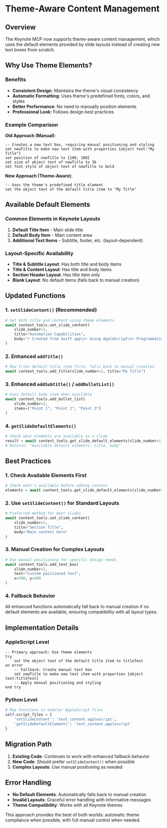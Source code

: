 # Theme-Aware Content Management

## Overview

The Keynote MCP now supports theme-aware content management, which uses the default elements provided by slide layouts instead of creating new text boxes from scratch.

## Why Use Theme Elements?

### Benefits
- **Consistent Design**: Maintains the theme's visual consistency
- **Automatic Formatting**: Uses theme's predefined fonts, colors, and styles
- **Better Performance**: No need to manually position elements
- **Professional Look**: Follows design best practices

### Example Comparison

**Old Approach (Manual)**:
```applescript
-- Creates a new text box, requiring manual positioning and styling
set newTitle to make new text item with properties {object text:"My Title"}
set position of newTitle to {100, 100}
set size of object text of newTitle to 36
set font style of object text of newTitle to bold
```

**New Approach (Theme-Aware)**:
```applescript
-- Uses the theme's predefined title element
set the object text of the default title item to "My Title"
```

## Available Default Elements

### Common Elements in Keynote Layouts

1. **Default Title Item** - Main slide title
2. **Default Body Item** - Main content area
3. **Additional Text Items** - Subtitle, footer, etc. (layout-dependent)

### Layout-Specific Availability

- **Title & Subtitle Layout**: Has both title and body items
- **Title & Content Layout**: Has title and body items  
- **Section Header Layout**: Has title item only
- **Blank Layout**: No default items (falls back to manual creation)

## Updated Functions

### 1. `setSlideContent()` (Recommended)
```python
# Set both title and content using theme elements
await content_tools.set_slide_content(
    slide_number=1,
    title="Automation Capabilities", 
    body="• Created from Swift app\n• Using AppleScript\n• Programmatic content"
)
```

### 2. Enhanced `addTitle()`
```python
# Now tries default title item first, falls back to manual creation
await content_tools.add_title(slide_number=1, title="My Title")
```

### 3. Enhanced `addSubtitle()` / `addBulletList()`
```python
# Uses default body item when available
await content_tools.add_bullet_list(
    slide_number=1, 
    items=["Point 1", "Point 2", "Point 3"]
)
```

### 4. `getSlideDefaultElements()`
```python
# Check what elements are available in a slide
result = await content_tools.get_slide_default_elements(slide_number=1)
# Returns: "Available default elements: title, body"
```

## Best Practices

### 1. Check Available Elements First
```python
# Check what's available before adding content
elements = await content_tools.get_slide_default_elements(slide_number=1)
```

### 2. Use `setSlideContent()` for Standard Layouts
```python
# Preferred method for most slides
await content_tools.set_slide_content(
    slide_number=1,
    title="Section Title",
    body="Main content here"
)
```

### 3. Manual Creation for Complex Layouts
```python
# Use manual positioning for specific design needs
await content_tools.add_text_box(
    slide_number=1,
    text="Custom positioned text",
    x=500, y=300
)
```

### 4. Fallback Behavior
All enhanced functions automatically fall back to manual creation if no default elements are available, ensuring compatibility with all layout types.

## Implementation Details

### AppleScript Level
```applescript
-- Primary approach: Use theme elements
try
    set the object text of the default title item to titleText
on error
    -- Fallback: Create manual text box
    set newTitle to make new text item with properties {object text:titleText}
    -- Apply manual positioning and styling
end try
```

### Python Level
```python
# Map functions to modular AppleScript files
self.script_files = {
    'setSlideContent': 'text_content.applescript',
    'getSlideDefaultElements': 'text_content.applescript'
}
```

## Migration Path

1. **Existing Code**: Continues to work with enhanced fallback behavior
2. **New Code**: Should prefer `setSlideContent()` when possible
3. **Complex Layouts**: Use manual positioning as needed

## Error Handling

- **No Default Elements**: Automatically falls back to manual creation
- **Invalid Layouts**: Graceful error handling with informative messages
- **Theme Compatibility**: Works with all Keynote themes

This approach provides the best of both worlds: automatic theme compliance when possible, with full manual control when needed.
